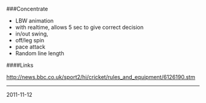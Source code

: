 ###Concentrate

* LBW animation
* with realtime, allows 5 sec to give correct decision
* in/out swing,
* off/leg spin
* pace attack
* Random line length


####Links

http://news.bbc.co.uk/sport2/hi/cricket/rules_and_equipment/6126190.stm


---
2011-11-12
